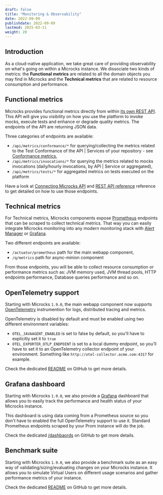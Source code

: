 ```yaml
---
draft: false
title: "Monitoring & Observability"
date: 2022-09-09
publishdate: 2022-09-09
lastmod: 2025-03-11
weight: 20
---
```


## Introduction

As a cloud-native application, we take great care of providing observability on what's going on within a Microcks instance. We dissociate two kinds of metrics: the **Functional metrics** are related to all the domain objects you may find in Microcks and the **Technical metrics** that are related to resource consumption and performance.

## Functional metrics

Microcks provides functional metrics directly from within [its own REST API](/documentation/references/apis/open-api). This API will give you visibility on how you use the platform to invoke mocks, execute tests and enhance or degrade quality metrics. The endpoints of the API are returning JSON data.

Three categories of endpoints are available:

* `/api/metrics/conformance/*` for querying/collecting the metrics related to the Test Conformance of the API | Services of your repository - see [Conformance metrics](/documentation/explanations/conformance-testing/#conformance-metrics),
* `/api/metrics/invocations/*` for querying the metrics related to mocks invocations (daily/hourly invocations, by API | Service or aggregated),
* `/api/metrics/tests/*` for aggregated metrics on tests executed on the platform

Have a look at [Connecting Microcks API](/documentation/guides/automation/api) and [REST API reference](/documentation/references/apis/open-api) reference to get detailed on how to use those endpoints.

## Technical metrics

For Technical metrics, Microcks components expose [Prometheus](https://prometheus.io) endpoints that can be scraped to collect technical metrics. That way you can easily integrate Microcks monitoring into any modern monitoring stack with [Alert Manager](https://prometheus.io/docs/alerting/latest/alertmanager/) or [Grafana](https://grafana.com/grafana/).

Two different endpoints are available:

* `/actuator/prometheus` path for the main webapp component,
* `/q/metrics` path for async-minion component

From those endpoints, you will be able to collect resource consumption or performance metrics such as: JVM memory used, JVM thread pools, HTTP endpoints performance, Database queries performance and so on.

## OpenTelemetry support

Starting with Microcks `1.9.0`, the main webapp component now supports [OpenTelemetry](https://opentelemetry.io/) instrumention for logs, distributed tracing and metrics.

OpenTelemetry is disabled by default and must be enabled using two different environment variables:

* `OTEL_JAVAAGENT_ENABLED` is set to false by default, so you'll have to explicitly set it to `true`
* `OTEL_EXPORTER_OTLP_ENDPOINT` is set to a local dummy endpoint, so you'll have to set it to an OpenTelemetry collector endpoint of your environment. Something like `http://otel-collector.acme.com:4317` for example.

Check the dedicated [README](https://github.com/microcks/microcks/tree/master/observability) on GitHub to get more details.

## Grafana dashboard

Starting with Microcks `1.9.0`, we also provide a [Grafana](https://grafana.com/) dashboard that allows you to easily track the performance and health status of your Microcks instance. 

This dashboard is using data coming from a Prometheus source so you don't have to enabled the full OpenTelemetry support to use it. Standard Prometheus endpoints scraped by your Prom instance will do the job.

Check the dedicated [/dashbaords](https://github.com/microcks/microcks/tree/master/observability/dashboards) on GitHub to get more details.

## Benchmark suite

Starting with Microcks `1.9.0`, we also provide a benchmark suite as an easy way of validating/sizing/evaluating changes on your Microcks instance. It allows you to simulate Virtual Users on different usage scenarios and gather performance metrics of your instance.

Check the dedicated [README](https://github.com/microcks/microcks/tree/master/benchmark) on GitHub to get more details.